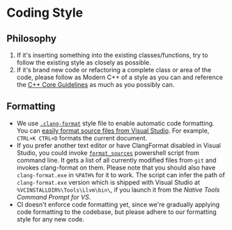 # Coding Style

## Philosophy
1. If it's inserting something into the existing classes/functions, try to follow the existing style as closely as possible.
1. If it's brand new code or refactoring a complete class or area of the code, please follow as Modern C++ of a style as you can and reference the [C++ Core Guidelines](https://github.com/isocpp/CppCoreGuidelines) as much as you possibly can.

## Formatting

- We use [`.clang-format`](https://github.com/microsoft/PowerToys/blob/main/src/.clang-format) style file to enable automatic code formatting. You can [easily format source files from Visual Studio](https://devblogs.microsoft.com/cppblog/clangformat-support-in-visual-studio-2017-15-7-preview-1/). For example, `CTRL+K CTRL+D` formats the current document.
- If you prefer another text editor or have ClangFormat disabled in Visual Studio, you could invoke [`format_sources`](https://github.com/microsoft/PowerToys/blob/main/src/codeAnalysis/format_sources.ps1) powershell script from command line. It gets a list of all currently modified files from `git` and invokes clang-format on them.
Please note that you should also have `clang-format.exe` in `%PATH%` for it to work. The script can infer the path of `clang-format.exe` version which is shipped with Visual Studio at `%VCINSTALLDIR%\Tools\Llvm\bin\`, if you launch it from the *Native Tools Command Prompt for VS*.
- CI doesn't enforce code formatting yet, since we're gradually applying code formatting to the codebase, but please adhere to our formatting style for any new code.
